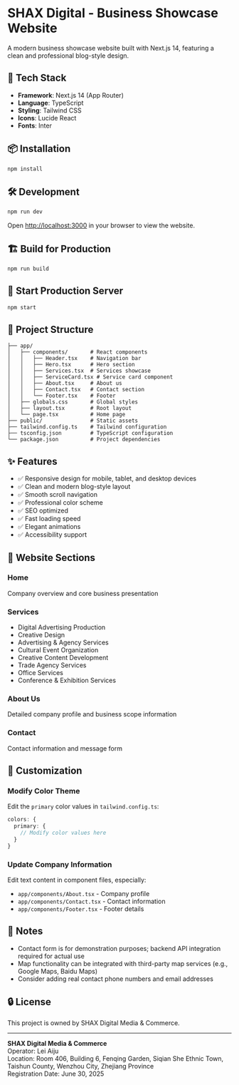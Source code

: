 # SHAX Digital - Business Showcase Website

A modern business showcase website built with Next.js 14, featuring a clean and professional blog-style design.

## 🚀 Tech Stack

- **Framework**: Next.js 14 (App Router)
- **Language**: TypeScript
- **Styling**: Tailwind CSS
- **Icons**: Lucide React
- **Fonts**: Inter

## 📦 Installation

```bash
npm install
```

## 🛠️ Development

```bash
npm run dev
```

Open [http://localhost:3000](http://localhost:3000) in your browser to view the website.

## 🏗️ Build for Production

```bash
npm run build
```

## 🚀 Start Production Server

```bash
npm start
```

## 📁 Project Structure

```
├── app/
│   ├── components/       # React components
│   │   ├── Header.tsx    # Navigation bar
│   │   ├── Hero.tsx      # Hero section
│   │   ├── Services.tsx  # Services showcase
│   │   ├── ServiceCard.tsx # Service card component
│   │   ├── About.tsx     # About us
│   │   ├── Contact.tsx   # Contact section
│   │   └── Footer.tsx    # Footer
│   ├── globals.css       # Global styles
│   ├── layout.tsx        # Root layout
│   └── page.tsx          # Home page
├── public/               # Static assets
├── tailwind.config.ts    # Tailwind configuration
├── tsconfig.json         # TypeScript configuration
└── package.json          # Project dependencies
```

## ✨ Features

- ✅ Responsive design for mobile, tablet, and desktop devices
- ✅ Clean and modern blog-style layout
- ✅ Smooth scroll navigation
- ✅ Professional color scheme
- ✅ SEO optimized
- ✅ Fast loading speed
- ✅ Elegant animations
- ✅ Accessibility support

## 📄 Website Sections

### Home
Company overview and core business presentation

### Services
- Digital Advertising Production
- Creative Design
- Advertising & Agency Services
- Cultural Event Organization
- Creative Content Development
- Trade Agency Services
- Office Services
- Conference & Exhibition Services

### About Us
Detailed company profile and business scope information

### Contact
Contact information and message form

## 🎨 Customization

### Modify Color Theme
Edit the `primary` color values in `tailwind.config.ts`:

```typescript
colors: {
  primary: {
    // Modify color values here
  }
}
```

### Update Company Information
Edit text content in component files, especially:
- `app/components/About.tsx` - Company profile
- `app/components/Contact.tsx` - Contact information
- `app/components/Footer.tsx` - Footer details

## 📝 Notes

- Contact form is for demonstration purposes; backend API integration required for actual use
- Map functionality can be integrated with third-party map services (e.g., Google Maps, Baidu Maps)
- Consider adding real contact phone numbers and email addresses

## 🔒 License

This project is owned by SHAX Digital Media & Commerce.

---

**SHAX Digital Media & Commerce**  
Operator: Lei Aiju  
Location: Room 406, Building 6, Fenqing Garden, Siqian She Ethnic Town, Taishun County, Wenzhou City, Zhejiang Province  
Registration Date: June 30, 2025

